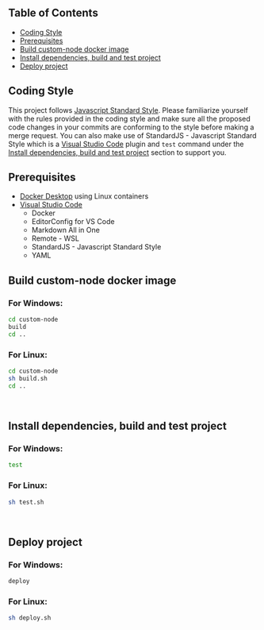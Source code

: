 ## Table of Contents
- [Coding Style](https://github.com/ii887522/hydro/blob/master/CONTRIBUTING.md#coding-style)
- [Prerequisites](https://github.com/ii887522/hydro/blob/master/CONTRIBUTING.md#prerequisites)
- [Build custom-node docker image](https://github.com/ii887522/hydro/blob/master/CONTRIBUTING.md#build-custom-node-docker-image)
- [Install dependencies, build and test project](https://github.com/ii887522/hydro/blob/master/CONTRIBUTING.md#install-dependencies-build-and-test-project)
- [Deploy project](https://github.com/ii887522/hydro/blob/master/CONTRIBUTING.md#deploy-project)

## Coding Style
This project follows [Javascript Standard Style](https://standardjs.com/). Please familiarize yourself with the rules provided in the coding style and
make sure all the proposed code changes in your commits are conforming to the style before making a merge request. You can also make use of
StandardJS - Javascript Standard Style which is a [Visual Studio Code](https://code.visualstudio.com/) plugin and `test` command under the
[Install dependencies, build and test project](https://github.com/ii887522/hydro/blob/master/CONTRIBUTING.md#install-dependencies-build-and-test-project) section to support you.

## Prerequisites
- [Docker Desktop](https://www.docker.com/products/docker-desktop) using Linux containers
- [Visual Studio Code](https://code.visualstudio.com/)
  - Docker
  - EditorConfig for VS Code
  - Markdown All in One
  - Remote - WSL
  - StandardJS - Javascript Standard Style
  - YAML

## Build custom-node docker image

### For Windows:
```sh
cd custom-node
build
cd ..
```

### For Linux:
```sh
cd custom-node
sh build.sh
cd ..
```
<br />

## Install dependencies, build and test project

### For Windows:
```sh
test
```

### For Linux:
``` sh
sh test.sh
```
<br />

## Deploy project

### For Windows:
```sh
deploy
```

### For Linux:
```sh
sh deploy.sh
```

